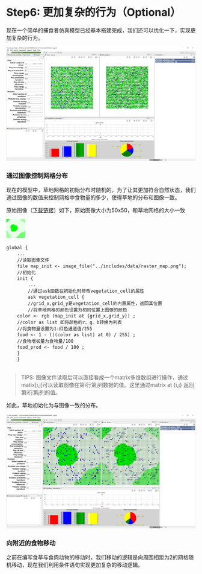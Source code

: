 # Step6: 更加复杂的行为（Optional）

现在一个简单的捕食者仿真模型已经基本搭建完成，我们还可以优化一下，实现更加复杂的行为。

![4.6.1 &#x6355;&#x98DF;&#x8005;&#x4EFF;&#x771F;&#x6A21;&#x578B;](../../.gitbook/assets/image%20%2820%29.png)

### 通过图像控制网格分布

现在的模型中，草地网格的初始分布时随机的，为了让其更加符合自然状态，我们通过图像的数值来控制网格中食物量的多少，使得草地的分布和图像一致。

原始图像（[下载链接](https://gama-platform.github.io/resources/images/tutorials/predator_prey_raster_map.png)）如下，原始图像大小为50x50，和草地网格的大小一致

![4.6.1 &#x8349;&#x5730;&#x5206;&#x5E03;&#x56FE;&#x50CF;](../../.gitbook/assets/image%20%2812%29.png)

```text
global {
	...
	//读取图像文件
	file map_init <- image_file("../includes/data/raster_map.png");
	//初始化
	init {
		...
		//通过ask函数在初始化时修改vegetation_cell的属性
		ask vegetation_cell {
		//grid_x,grid_y是vegetation_cell的内置属性，返回其位置
		//将草地网格的颜色设置为相同位置上图像的颜色
    color <- rgb (map_init at {grid_x,grid_y}) ;
    //color as list 即将颜色的r、g、b转换为列表
    //将食物量设置为1-红色通道值/255
    food <- 1 - (((color as list) at 0) / 255) ;
    //食物增长量为食物量/100
    food_prod <- food / 100 ; 
    }
	}
	
```

> TIPS: 图像文件读取后可以直接看成一个matrix多维数组进行操作，通过matix\[i,j\]可以读取图像在第i行第j列数据的值。这里通过matrix at {i,j} 返回第i行第j列的值。

如此，草地初始化为与图像一致的分布。





![4.6.2 &#x4F18;&#x5316;&#x540E;&#x7684;&#x6355;&#x98DF;&#x8005;&#x4EFF;&#x771F;&#x6A21;&#x578B;](../../.gitbook/assets/image%20%2817%29.png)

### 向附近的食物移动

之前在编写食草与食肉动物的移动时，我们移动的逻辑是向周围相距为2的网格随机移动，现在我们利用条件语句实现更加复杂的移动逻辑。



